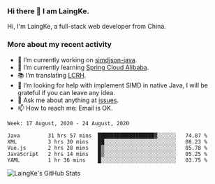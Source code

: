 ### Hi there 👋 I am LaingKe.

Hi, I'm LaingKe, a full-stack web developer from China.

### More about my recent activity

- 🔭 I’m currently working on [simdjson-java](https://github.com/laingke/simdjson-java).
- 🌱 I’m currently learning [Spring Cloud Alibaba](https://github.com/alibaba/spring-cloud-alibaba).
- :books: I’m translating [LCRH](https://github.com/LCTT/LCRH).
- 🤔 I’m looking for help with implement SIMD in native Java, I will be grateful if you can leave any idea.
- 💬 Ask me about anything at [issues](https://github.com/laingke/laingke/issues).
- 📫 How to reach me: Email is OK.

<!--START_SECTION:waka-->
```text
Week: 17 August, 2020 - 24 August, 2020

Java         31 hrs 57 mins  ██████████████████▓░░░░░░   74.87 % 
XML          3 hrs 30 mins   ██░░░░░░░░░░░░░░░░░░░░░░░   08.23 % 
Vue.js       2 hrs 28 mins   █▒░░░░░░░░░░░░░░░░░░░░░░░   05.78 % 
JavaScript   2 hrs 14 mins   █▒░░░░░░░░░░░░░░░░░░░░░░░   05.25 % 
YAML         1 hr 36 mins    █░░░░░░░░░░░░░░░░░░░░░░░░   03.75 % 
```
<!--END_SECTION:waka-->

![LaingKe's GitHub Stats](https://github-readme-stats.vercel.app/api?username=laingke&show_icons=true&theme=nightowl&count_private=true)
